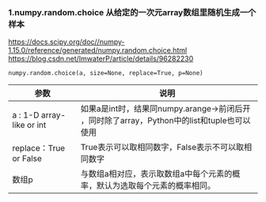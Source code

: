 ### 1.numpy.random.choice 从给定的一次元array数组里随机生成一个样本
<https://docs.scipy.org/doc//numpy-1.15.0/reference/generated/numpy.random.choice.html>
<https://blog.csdn.net/ImwaterP/article/details/96282230>
```
numpy.random.choice(a, size=None, replace=True, p=None)
```
参数|说明
-|-
a : 1-D array-like or int|如果a是int时，结果同numpy.arange→前闭后开<br>，同时除了array，Python中的list和tuple也可以使用
replace：True or False|True表示可以取相同数字，False表示不可以取相同数字
数组p|与数组a相对应，表示取数组a中每个元素的概率，默认为选取每个元素的概率相同。
